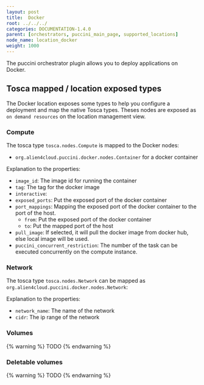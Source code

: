 ```yaml
---
layout: post
title:  Docker
root: ../../../
categories: DOCUMENTATION-1.4.0
parent: [orchestrators, puccini_main_page, supported_locations]
node_name: location_docker
weight: 1000
---
```


The puccini orchestrator plugin allows you to deploy applications on Docker.

## Tosca mapped / location exposed types
The Docker location exposes some types to help you configure a deployment and map the native Tosca types. Theses nodes are exposed as `on demand resources` on the location management view.  

### Compute
The tosca type `tosca.nodes.Compute` is mapped to the Docker nodes:

 - `org.alien4cloud.puccini.docker.nodes.Container` for a docker container

Explanation to the properties:

* `image_id`: The image id for running the container
* `tag`: The tag for the docker image
* `interactive`:
* `exposed_ports`: Put the exposed port of the docker container
* `port_mappings`: Mapping the exposed port of the docker container to the port of the host.
  * `from`: Put the exposed port of the docker container
  * `to`: Put the mapped port of the host
* `pull_image`: If selected, it will pull the docker image from docker hub, else local image will be used.
* `puccini_concurrent_restriction`: The number of the task can be executed concurrently on the compute instance.

### Network
The tosca type `tosca.nodes.Network` can be mapped as `org.alien4cloud.puccini.docker.nodes.Network`:

Explanation to the properties:

* `network_name`: The name of the network
* `cidr`: The ip range of the network


### Volumes
{% warning %}
TODO
{% endwarning %}

### Deletable volumes
{% warning %}
TODO
{% endwarning %}
